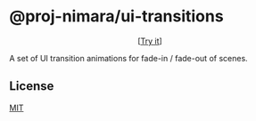 # @proj-nimara/ui-transitions

<p align="center">
  [<a href="https://proj-nimara-packages-ui-transitions.netlify.app/">Try it</a>]
</p>

A set of UI transition animations for fade-in / fade-out of scenes.

## License

[MIT](../../LICENSE)
